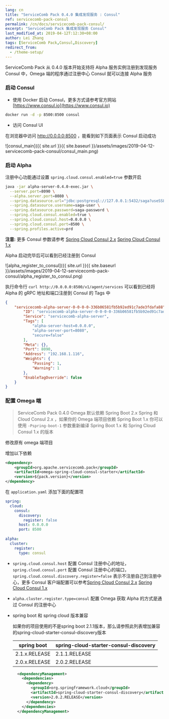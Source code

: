 ```yaml
---
lang: cn
title: "ServiceComb Pack 0.4.0 集成发现服务 : Consul"
ref: servicecomb-pack-consul
permalink: /cn/docs/servicecomb-pack-consul/
excerpt: "ServiceComb Pack 集成发现服务 Consul"
last_modified_at: 2019-04-12T:12:30+08:00
author: Lei Zhang
tags: [ServiceComb Pack,Consul,Discovery]
redirect_from:
  - /theme-setup/
---
```


ServiceComb Pack 从 0.4.0 版本开始支持将 Alpha 服务实例注册到发现服务 Consul 中，Omega 端的程序通过注册中心 Consul 就可以连接 Alpha 服务

### 启动 Consul

* 使用 Docker 启动 Consul，更多方式请参考官方网站 [https://www.consul.io](https://www.consul.io)

```bash
docker run -d -p 8500:8500 consul
```

* 访问 Consul UI

在浏览器中访问 http://0.0.0.0:8500  ，能看到如下页面表示 Consul 启动成功

![consul_main]({{ site.url }}{{ site.baseurl }}/assets/images/2019-04-12-servicecomb-pack-consul/consul_main.png)

### 启动 Alpha

注册中心功能通过设置 `spring.cloud.consul.enabled=true` 参数开启

```bash
java -jar alpha-server-0.4.0-exec.jar \
  --server.port=8090 \
  --alpha.server.port=8080 \
  --spring.datasource.url="jdbc:postgresql://127.0.0.1:5432/saga?useSSL=false" \
  --spring.datasource.username=saga-user \
  --spring.datasource.password=saga-password \
  --spring.cloud.consul.enabled=true \
  --spring.cloud.consul.host=0.0.0.0 \
  --spring.cloud.consul.port=8500 \
  --spring.profiles.active=prd 
```
**注意:** 更多 Consul 参数请参考 [Spring Cloud Consul 2.x](https://cloud.spring.io/spring-cloud-consul/spring-cloud-consul.html) [Spring Cloud Consul 1.x](https://cloud.spring.io/spring-cloud-consul/1.3.x/single/spring-cloud-consul.html)

Alpha 启动完毕后可以看到已经注册到 Consul

![alpha_register_to_consul]({{ site.url }}{{ site.baseurl }}/assets/images/2019-04-12-servicecomb-pack-consul/alpha_register_to_consul.png)

执行命令行 `curl http://0.0.0.0:8500/v1/agent/services` 可以看到已经将 Alpha 的 gRPC 地址和端口注册到 Consul 的 Tags 中

```json
{
    "servicecomb-alpha-server-0-0-0-0-336b06581fb5b92ed91c7ade3fdafa88": {
        "ID": "servicecomb-alpha-server-0-0-0-0-336b06581fb5b92ed91c7ade3fdafa88",
        "Service": "servicecomb-alpha-server",
        "Tags": [
            "alpha-server-host=0.0.0.0",
            "alpha-server-port=8080",
            "secure=false"
        ],
        "Meta": {},
        "Port": 8090,
        "Address": "192.168.1.116",
        "Weights": {
            "Passing": 1,
            "Warning": 1
        },
        "EnableTagOverride": false
    }
}
```

### 配置 Omega 端

> ServiceComb Pack 0.4.0 Omega 默认依赖 Spring Boot 2.x Spring 和 Cloud Consul 2.x ，如果你的 Omega 端项目依赖 Spring Boot 1.x 你可以使用 `-Pspring-boot-1` 参数重新编译 Spring Boot 1.x 和 Spring Cloud Consul 1.x 的版本

修改原有 omega 端项目

增加以下依赖

```xml
<dependency>
	<groupId>org.apache.servicecomb.pack</groupId>
	<artifactId>omega-spring-cloud-consul-starter</artifactId>
	<version>${pack.version}</version>
</dependency>
```

在 `application.yaml` 添加下面的配置项

```yaml
spring:
  cloud:
    consul:
      discovery:
      	register: false
      host: 0.0.0.0
      port: 8500
      
alpha:
  cluster:
    register:
      type: consul
```

- `spring.cloud.consul.host` 配置 Consul 注册中心的地址，`spring.cloud.consul.port` 配置 Consul 注册中心的端口，`spring.cloud.consul.discovery.register=false` 表示不注册自己到注册中心，更多 Consul 客户端配置可以参考[Spring Cloud Consul 2.x](https://cloud.spring.io/spring-cloud-consul/spring-cloud-consul.html) [Spring Cloud Consul 1.x](https://cloud.spring.io/spring-cloud-consul/1.3.x/single/spring-cloud-consul.html)

- `alpha.cluster.register.type=consul` 配置 Omega 获取 Alpha 的方式是通过 Consul 的注册中心

- spring boot 和 spring cloud 版本兼容

     如果你的项目使用的不是spring boot 2.1.1版本，那么请参照此列表增加兼容的spring-cloud-starter-consul-discovery版本

     | spring boot   | spring-cloud-starter-consul-discovery |
     | ------------- | ------------------------------------- |
     | 2.1.x.RELEASE | 2.1.1.RELEASE                         |
     | 2.0.x.RELEASE | 2.0.2.RELEASE                         |

     ```xml
       <dependencyManagement>
         <dependencies>
           <dependency>
             <groupId>org.springframework.cloud</groupId>
             <artifactId>spring-cloud-starter-consul-discovery</artifactId>
             <version>2.0.2.RELEASE</version>
           </dependency>
         </dependencies>
       </dependencyManagement>
     ```